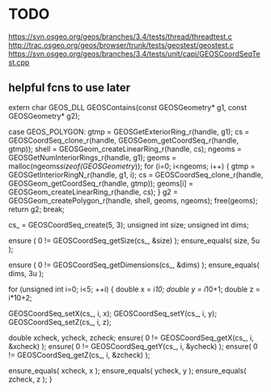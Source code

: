 TODO
====

https://svn.osgeo.org/geos/branches/3.4/tests/thread/threadtest.c
http://trac.osgeo.org/geos/browser/trunk/tests/geostest/geostest.c
https://svn.osgeo.org/geos/branches/3.4/tests/unit/capi/GEOSCoordSeqTest.cpp

helpful fcns to use later
-------------------------
extern char GEOS_DLL GEOSContains(const GEOSGeometry* g1, const GEOSGeometry* g2);

case GEOS_POLYGON:
   gtmp = GEOSGetExteriorRing_r(handle, g1);
   cs = GEOSCoordSeq_clone_r(handle, GEOSGeom_getCoordSeq_r(handle, gtmp));
   shell = GEOSGeom_createLinearRing_r(handle, cs);
   ngeoms = GEOSGetNumInteriorRings_r(handle, g1);
   geoms = malloc(ngeoms*sizeof(GEOSGeometry*));
   for (i=0; i<ngeoms; i++)
   {
      gtmp = GEOSGetInteriorRingN_r(handle, g1, i);
      cs = GEOSCoordSeq_clone_r(handle, GEOSGeom_getCoordSeq_r(handle, gtmp));
      geoms[i] = GEOSGeom_createLinearRing_r(handle, cs);
   }
   g2 = GEOSGeom_createPolygon_r(handle, shell, geoms, ngeoms);
   free(geoms);
   return g2;
   break;


cs_ = GEOSCoordSeq_create(5, 3);
unsigned int size;
unsigned int dims;

ensure ( 0 != GEOSCoordSeq_getSize(cs_, &size) );
ensure_equals( size, 5u );

ensure ( 0 != GEOSCoordSeq_getDimensions(cs_, &dims) );
ensure_equals( dims, 3u );

for (unsigned int i=0; i<5; ++i)
{
   double x = i*10;
   double y = i*10+1;
   double z = i*10+2;

   GEOSCoordSeq_setX(cs_, i, x);
   GEOSCoordSeq_setY(cs_, i, y);
   GEOSCoordSeq_setZ(cs_, i, z);

   double xcheck, ycheck, zcheck;
   ensure( 0 != GEOSCoordSeq_getX(cs_, i, &xcheck) );
   ensure( 0 != GEOSCoordSeq_getY(cs_, i, &ycheck) );
   ensure( 0 != GEOSCoordSeq_getZ(cs_, i, &zcheck) );

   ensure_equals( xcheck, x );
   ensure_equals( ycheck, y );
   ensure_equals( zcheck, z );
}

